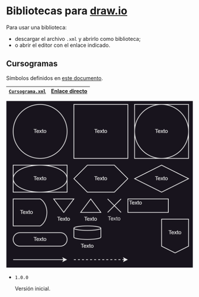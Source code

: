 # Bibliotecas para [draw.io](https://www.draw.io/)

Para usar una biblioteca:

- descargar el archivo `.xml` y abrirlo como biblioteca;
- o abrir el editor con el enlace indicado.

## Cursogramas

Símbolos definidos en [este documento](/cursograma/Símbolos%20para%20cursogramas%20-%20UNLP.pdf).

[`Cursograma.xml`](https://raw.githubusercontent.com/CrysoK/drawio-libs/refs/heads/main/cursograma/Cursograma.xml)|[Enlace directo](https://app.diagrams.net/?libs=0&clibs=Uhttps%3A%2F%2Fraw.githubusercontent.com%2FCrysoK%2Fdrawio-libs%2Frefs%2Fheads%2Fmain%2Fcursograma%2FCursograma.xml)
-|-

![preview](/cursograma/preview.svg)

- `1.0.0`
  
  Versión inicial.
